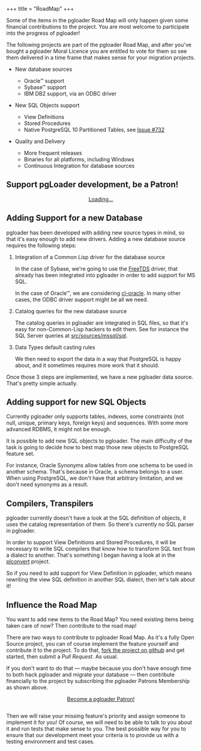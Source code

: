 +++
title = "RoadMap"
+++

Some of the items in the pgloader Road Map will only happen given some
financial contributions to the project. You are most welcome to participate
into the progress of pgloader!

The following projects are part of the pgloader Road Map, and after you've
bought a pgloader Moral Licence you are entitled to vote for them so see
them delivered in a time frame that makes sense for your migration projects.

  - New database sources

    - Oracle™ support
    - Sybase™ support
    - IBM DB2 support, via an ODBC driver
    
  - New SQL Objects support
  
    - View Definitions
    - Stored Procedures
    - Native PostgreSQL 10 Partitioned Tables, see [Issue #732](https://github.com/dimitri/pgloader/issues/732)

  - Quality and Delivery
  
    - More frequent releases
    - Binaries for all platforms, including Windows
    - Continuous Integration for database sources

## Support pgLoader development, be a Patron!

<center>
    <script src="https://gumroad.com/js/gumroad-embed.js"></script>
    <div class="gumroad-product-embed" data-gumroad-product-id="CjXn">
        <a href="https://gumroad.com/l/CjXn">Loading...</a>
    </div>
</center>

## Adding Support for a new Database 

pgloader has been developed with adding new source types in mind, so that
it's easy enough to add new drivers. Adding a new database source requires
the following steps:

  1. Integration of a Common Lisp driver for the database source
  
     In the case of Sybase, we're going to use the
     [FreeTDS](http://www.freetds.org) driver, that already has been
     integrated into pgloader in order to add support for MS SQL.
     
     In the case of Oracle™, we are considering
     [cl-oracle](https://github.com/archimag/cl-oracle). In many other
     cases, the ODBC driver support might be all we need.
     
  2. Catalog queries for the new database source
  
     The catalog queries in pgloader are integrated in SQL files, so that
     it's easy for non-Common-Lisp hackers to edit them. See for instance
     the SQL Server queries at
     [src/sources/mssql/sql](https://github.com/dimitri/pgloader/tree/master/src/sources/mssql/sql).
     
  3. Data Types default casting rules
  
     We then need to export the data in a way that PostgreSQL is happy
     about, and it sometimes requires more work that it should.
     
Once those 3 steps are implemented, we have a new pgloader data source.
That's pretty simple actually.

## Adding support for new SQL Objects

Currently pgloader only supports tables, indexes, some constraints (not
null, unique, primary keys, foreign keys) and sequences. With some more
advanced RDBMS, it might not be enough.

It is possible to add new SQL objects to pgloader. The main difficulty of
the task is going to decide how to best map those new objects to PostgreSQL
feature set.

For instance, Oracle Synonyms allow tables from one schema to be used in
another schema. That's because in Oracle, a schema belongs to a user. When
using PostgreSQL, we don't have that arbitrary limitation, and we don't need
synonyms as a result.

## Compilers, Transpilers

pgloader currently doesn't have a look at the SQL definition of objects, it
uses the catalog representation of them. So there's currently no SQL parser
in pgloader.

In order to support View Definitions and Stored Procedures, it will be
necessary to write SQL compilers that know how to transform SQL text from a
dialect to another. That's something I began having a look at in the
[plconvert](https://github.com/dimitri/plconvert) project.

So if you need to add support for View Definition in pgloader, which means
rewriting the view SQL definition in another SQL dialect, then let's talk
about it!

## Influence the Road Map

You want to add new items to the Road Map? You need existing items being
taken care of now? Then contribute to the road map!

There are two ways to contribute to pgloader Road Map. As it's a fully Open
Source project, you can of course implement the feature yourself and
contribute it to the project. To do that, [fork the project on
github](https://github.com/dimitri/pgloader) and get started, then submit a
*Pull Request*. As usual.

If you don't want to do that — maybe because you don't have enough time to
both hack pgloader and migrate your database — then contribute financially
to the project by subscribing the pgloader Patrons Membership as shown
above.

<center style="margin-bottom: 2em">
 <a class="btn" href="https://gum.co/CjXn?wanted=true" target="_blank">
    Become a pgloader Patron!
 </a> 
</center>

Then we will raise your missing feature's priority and assign someone to
implement it for you! Of course, we will need to be able to talk to you
about it and run tests that make sense to you. The best possible way for you
to ensure that our development meet your criteria is to provide us with a
testing environment and test cases.
